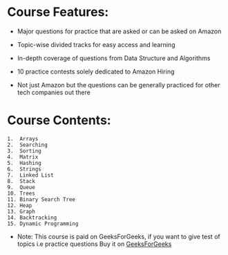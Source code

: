 # Course Features:
* Major questions for practice that are asked or can be asked on Amazon
     
* Topic-wise divided tracks for easy access and learning

* In-depth coverage of questions from Data Structure and Algorithms

* 10 practice contests solely dedicated to Amazon Hiring

* Not just Amazon but the questions can be generally practiced for other tech companies out there


# Course Contents:
    1.  Arrays
    2.  Searching
    3.  Sorting
    4.  Matrix
    5.  Hashing
    6.  Strings
    7.  Linked List
    8.  Stack
    9.  Queue
    10. Trees
    11. Binary Search Tree
    12. Heap
    13. Graph
    14. Backtracking
    15. Dynamic Programming
    
* Note: This course is paid on GeeksForGeeks, if you want to give test
        of topics i.e practice questions 
        Buy it on [GeeksForGeeks](https://practice.geeksforgeeks.org/courses/Amazon-Test-Series?vC=1)
        